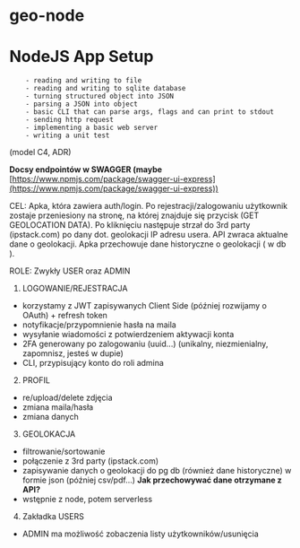 # geo-node

# NodeJS App Setup

```
    - reading and writing to file
    - reading and writing to sqlite database
    - turning structured object into JSON
    - parsing a JSON into object
    - basic CLI that can parse args, flags and can print to stdout
    - sending http request
    - implementing a basic web server
    - writing a unit test
```

(model C4, ADR)

**Docsy endpointów w SWAGGER (maybe** [https://www.npmjs.com/package/swagger-ui-express](https://www.npmjs.com/package/swagger-ui-express))

CEL: Apka, która zawiera auth/login. Po rejestracji/zalogowaniu użytkownik zostaje przeniesiony na stronę, na której znajduje się przycisk (GET GEOLOCATION DATA). Po kliknięciu następuje strzał do 3rd party (ipstack.com) po dany dot. geolokacji IP adresu usera. API zwraca aktualne dane o geolokacji. Apka przechowuje dane historyczne o geolokacji ( w db ).

ROLE: Zwykły USER oraz ADMIN

1. LOGOWANIE/REJESTRACJA
- korzystamy z JWT zapisywanych Client Side (później rozwijamy o OAuth) + refresh token
- notyfikacje/przypomnienie hasła na maila
- wysyłanie wiadomości z potwierdzeniem aktywacji konta
- 2FA generowany po zalogowaniu (uuid...) (unikalny, niezmienialny, zapomnisz, jesteś w dupie)
- CLI, przypisujący konto do roli admina

2. PROFIL
- re/upload/delete zdjęcia
- zmiana maila/hasła
- zmiana danych

3. GEOLOKACJA
- filtrowanie/sortowanie
- połączenie z 3rd party (ipstack.com)
- zapisywanie danych o geolokacji do pg db (również dane historyczne) w formie json (później csv/pdf...) **Jak przechowywać dane otrzymane z API?**
- wstępnie z node, potem serverless

4. Zakładka USERS
- ADMIN ma możliwość zobaczenia listy użytkowników/usunięcia
